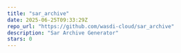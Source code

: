 ```yaml
---
title: "sar_archive"
date: 2025-06-25T09:33:29Z
repo_url: "https://github.com/wasdi-cloud/sar_archive"
description: "Sar Archive Generator"
stars: 0
---
```

